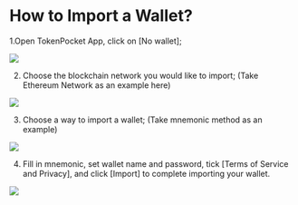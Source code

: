 # How to Import a Wallet?

1.Open TokenPocket App, click on \[No wallet\];

![](../.gitbook/assets/dao-ru-1.jpg)

2. Choose the blockchain network you would like to import; \(Take Ethereum Network as an example here\)

![](../.gitbook/assets/chuang-jian-2.png)

3. Choose a way to import a wallet; \(Take mnemonic method as an example\)

![](../.gitbook/assets/dao-ru-2.jpg)

4. Fill in mnemonic, set wallet name and password, tick \[Terms of Service and Privacy\], and click \[Import\] to complete importing your wallet.

![](../.gitbook/assets/dao-ru-3.jpg)





